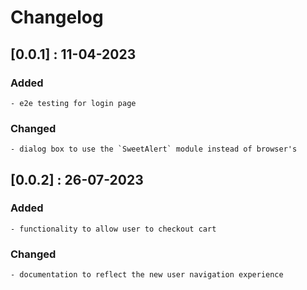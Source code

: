# Changelog

## [0.0.1] : 11-04-2023

### Added

    - e2e testing for login page

### Changed

    - dialog box to use the `SweetAlert` module instead of browser's

## [0.0.2] : 26-07-2023

### Added

    - functionality to allow user to checkout cart

### Changed

    - documentation to reflect the new user navigation experience
